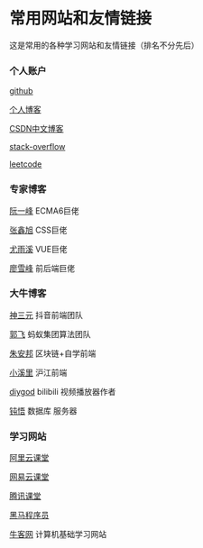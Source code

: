 # 常用网站和友情链接

这是常用的各种学习网站和友情链接（排名不分先后）

### 个人账户

[github](https://github.com/Michael18811380328/)

[个人博客](https://michael18811380328.github.io/)

[CSDN中文博客](https://blog.csdn.net/weixin_41697143)

[stack-overflow](https://stackoverflow.com/users/14245047/michael-an)

[leetcode](https://leetcode-cn.com/problemset/all/)

### 专家博客

[阮一峰](http://www.ruanyifeng.com/blog/) ECMA6巨佬

[张鑫旭](https://www.zhangxinxu.com/) CSS巨佬

[尤雨溪](https://www.zhihu.com/people/evanyou) VUE巨佬

[廖雪峰](https://www.liaoxuefeng.com/) 前后端巨佬

### 大牛博客

[神三元](https://juejin.cn/user/430664257382462/posts) 抖音前端团队

[郭飞](https://www.guofei.site/) 蚂蚁集团算法团队

[朱安邦](https://www.axihe.com/anbang/blog/resume.html) 区块链+自学前端

[小溪里](https://www.xiaoxili.com/) 沪江前端

[diygod](https://diygod.me/message/) bilibili 视频播放器作者

[钝悟](https://dunwu.github.io/) 数据库 服务器

### 学习网站

[阿里云课堂](https://edu.aliyun.com/developer)

[网易云课堂](https://study.163.com/)

[腾讯课堂](https://ke.qq.com/)

[黑马程序员](https://space.bilibili.com/37974444/)

[牛客网](https://www.nowcoder.com/) 计算机基础学习网站
